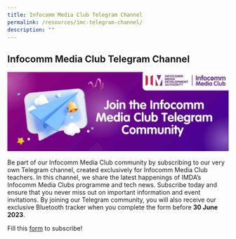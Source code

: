 ```yaml
---
title: Infocomm Media Club Telegram Channel
permalink: /resources/imc-telegram-channel/
description: ""
---
```

## Infocomm Media Club Telegram Channel

![](/images/Icmclub/telegram%20banner.jpg)


Be part of our Infocomm Media Club community by subscribing to our very own Telegram channel, created exclusively for Infocomm Media Club teachers. In this channel, we share the latest happenings of IMDA’s Infocomm Media Clubs programme and tech news. Subscribe today and ensure that you never miss out on important information and event invitations. By joining our Telegram community, you will also receive our exclusive Bluetooth tracker when you complete the form before **30 June 2023**.<br>

Fill this [form](https://go.gov.sg/signup-imc-telegram-web) to subscribe!